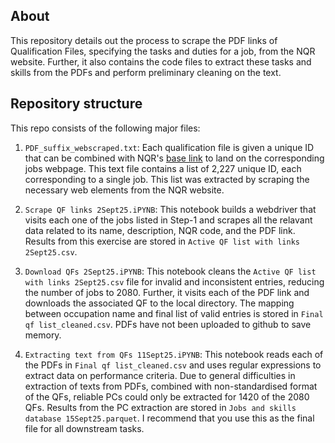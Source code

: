 ## About
This repository details out the process to scrape the PDF links of Qualification Files, specifying the tasks and duties for a job, from the NQR website. Further, it also contains the code files to extract these tasks and skills from the PDFs and perform preliminary cleaning on the text.

## Repository structure
This repo consists of the following major files:
1. `PDF_suffix_webscraped.txt`: Each qualification file is given a unique ID that can be combined with NQR's [base link](https://www.nqr.gov.in/qualifications/) to land on the corresponding jobs webpage. This text file contains a list of 2,227 unique ID, each corresponding to a single job. This list was extracted by scraping the necessary web elements from the NQR website.

1. `Scrape QF links 2Sept25.iPYNB`: This notebook builds a webdriver that visits each one of the jobs listed in Step-1 and scrapes all the relavant data related to its name, description, NQR code, and the PDF link. Results from this exercise are stored in `Active QF list with links 2Sept25.csv`.

1. `Download QFs 2Sept25.iPYNB`: This notebook cleans the `Active QF list with links 2Sept25.csv` file for invalid and inconsistent entries, reducing the number of jobs to 2080. Further, it visits each of the PDF link and downloads the associated QF to the local directory. The mapping between occupation name and final list of valid entries is stored in `Final qf list_cleaned.csv`. PDFs have not been uploaded to github to save memory.

1. `Extracting text from QFs 11Sept25.iPYNB`: This notebook reads each of the PDFs in `Final qf list_cleaned.csv` and uses regular expressions to extract data on performance criteria. Due to general difficulties in extraction of texts from PDFs, combined with non-standardised format of the QFs, reliable PCs could only be extracted for 1420 of the 2080 QFs. Results from the PC extraction are stored in `Jobs and skills database 15Sept25.parquet`. I recommend that you use this as the final file for all downstream tasks.
